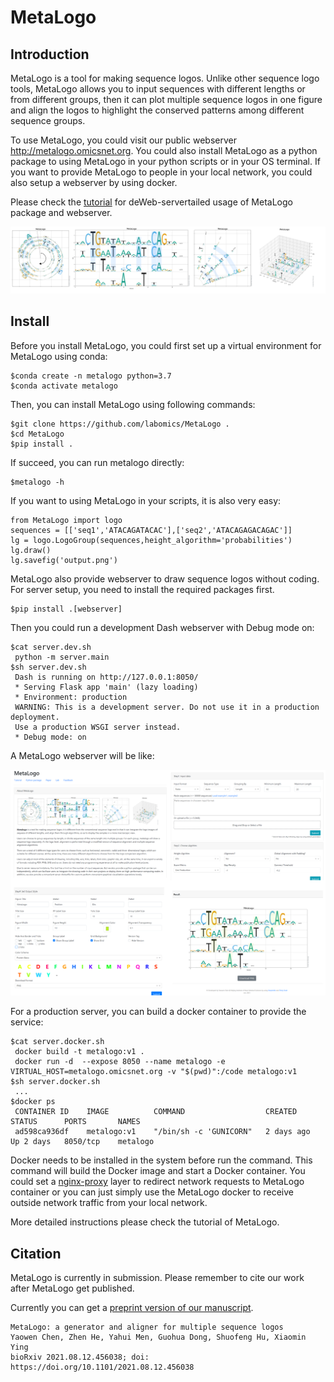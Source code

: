 # MetaLogo

## Introduction

MetaLogo is a tool for making sequence logos. Unlike other sequence logo tools, MetaLogo allows you to input sequences with different lengths or from different groups, then it can plot multiple sequence logos in one figure and align the logos to highlight the conserved patterns among different sequence groups.

To use MetaLogo, you could visit our public webserver http://metalogo.omicsnet.org. You could also install MetaLogo as a python package to using MetaLogo in your python scripts or in your OS terminal. If you want to provide MetaLogo to people in your local network, you could also setup a webserver by using docker.

Please check the [tutorial](https://github.com/labomics/MetaLogo/wiki) for deWeb-servertailed usage of MetaLogo package and webserver.

![Introduction](./pngs/introduction.PNG)

## Install

Before you install MetaLogo, you could first set up a virtual environment for MetaLogo using conda:

    $conda create -n metalogo python=3.7
    $conda activate metalogo

Then, you can install MetaLogo using following commands:

    $git clone https://github.com/labomics/MetaLogo .
    $cd MetaLogo
    $pip install .

If succeed, you can run metalogo directly:

    $metalogo -h

If you want to using MetaLogo in your scripts, it is also very easy:

    from MetaLogo import logo
    sequences = [['seq1','ATACAGATACAC'],['seq2','ATACAGAGACAGAC']]
    lg = logo.LogoGroup(sequences,height_algorithm='probabilities')
    lg.draw()
    lg.savefig('output.png')

MetaLogo also provide webserver to draw sequence logos without coding. For server setup, you need to install the required packages first.

    $pip install .[webserver]

Then you could run a development Dash webserver with Debug mode on:

    $cat server.dev.sh
     python -m server.main
    $sh server.dev.sh
     Dash is running on http://127.0.0.1:8050/
     * Serving Flask app 'main' (lazy loading)
     * Environment: production
     WARNING: This is a development server. Do not use it in a production deployment.
     Use a production WSGI server instead.
     * Debug mode: on

A MetaLogo webserver will be like:
    
![Webserver](./pngs/server.PNG)

For a production server, you can build a docker container to provide the service:

    $cat server.docker.sh
     docker build -t metalogo:v1 .
     docker run -d  --expose 8050 --name metalogo -e VIRTUAL_HOST=metalogo.omicsnet.org -v "$(pwd)":/code metalogo:v1 
    $sh server.docker.sh
     ...
    $docker ps
     CONTAINER ID    IMAGE          COMMAND                  CREATED      STATUS      PORTS       NAMES
     ad598ca936df    metalogo:v1    "/bin/sh -c 'GUNICORN"   2 days ago   Up 2 days   8050/tcp    metalogo

Docker needs to be installed in the system before run the command. This command will build the Docker image and start a Docker container. You could set a [nginx-proxy](https://github.com/nginx-proxy/nginx-proxy) layer to redirect network requests to MetaLogo container or you can just simply use the MetaLogo docker to receive outside network traffic from your local network.

More detailed instructions please check the tutorial of MetaLogo.

## Citation

MetaLogo is currently in submission. Please remember to cite our work after MetaLogo get published.

Currently you can get a [preprint version of our manuscript](https://www.biorxiv.org/content/10.1101/2021.08.12.456038v1).

    MetaLogo: a generator and aligner for multiple sequence logos
    Yaowen Chen, Zhen He, Yahui Men, Guohua Dong, Shuofeng Hu, Xiaomin Ying
    bioRxiv 2021.08.12.456038; doi: https://doi.org/10.1101/2021.08.12.456038











